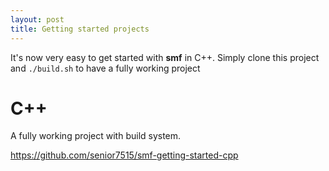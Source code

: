 ```yaml
---
layout: post
title: Getting started projects
---
```


It's now  very easy to get started with **smf** in C++.
Simply clone this project and `./build.sh` to have a
fully working project

# C++

A fully working project with build system.

https://github.com/senior7515/smf-getting-started-cpp
